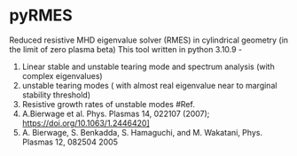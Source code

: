 # pyRMES
 Reduced resistive MHD eigenvalue solver (RMES) in cylindrical geometry (in the limit of zero plasma beta)
 This tool written in python 3.10.9 - 
 1. Linear stable and unstable tearing mode and spectrum analysis (with complex eigenvalues) 
 2. unstable tearing modes ( with almost real eigenvalue near to marginal stability threshold)
 3. Resistive growth rates of unstable modes
#Ref. 
 1. A.Bierwage et al. Phys. Plasmas 14, 022107 (2007); https://doi.org/10.1063/1.2446420]
 2. A. Bierwage, S. Benkadda, S. Hamaguchi, and M. Wakatani, Phys. Plasmas 12, 082504 2005
